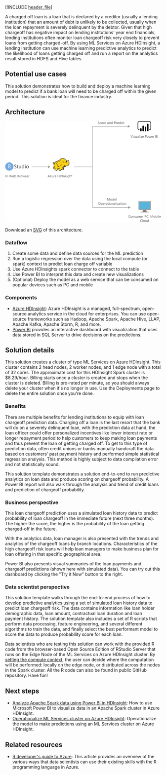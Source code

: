 [!INCLUDE [header_file](../../../includes/sol-idea-header.md)]

A charged off loan is a loan that is declared by a creditor (usually a lending institution) that an amount of debt is unlikely to be collected, usually when the loan repayment is severely delinquent by the debtor. Given that high chargeoff has negative impact on lending institutions' year end financials, lending institutions often monitor loan chargeoff risk very closely to prevent loans from getting charged-off. By using ML Services on Azure HDInsight, a lending institution can use machine learning predictive analytics to predict the likelihood of loans getting charged off and run a report on the analytics result stored in HDFS and Hive tables.

## Potential use cases

This solution demonstrates how to build and deploy a machine learning model to predict if a bank loan will need to be charged off within the given period. This solution is ideal for the finance industry.

## Architecture

![Architecture diagram](../media/loan-chargeoff-prediction-with-azure-hdinsight-spark-clusters.png)

Download an [SVG](../media/loan-chargeoff-prediction-with-azure-hdinsight-spark-clusters.svg) of this architecture.

### Dataflow

1. Create some data and define data sources for the ML prediction
1. Run a logistic regression over the data using the local compute (or spark) context to predict loan charge off variable
1. Use Azure HDInsights spark connector to connect to the table
1. Use Power BI to interpret this data and create new visualizations
1. (Optional) Deploy the model as a web service that can be consumed on popular devices such as PC and mobile

### Components

* [Azure HDInsight](/azure/hdinsight/hdinsight-overview): Azure HDInsight is a managed, full-spectrum, open-source analytics service in the cloud for enterprises. You can use open-source frameworks such as Hadoop, Apache Spark, Apache Hive, LLAP, Apache Kafka, Apache Storm, R, and more.
* [Power BI](https://powerbi.microsoft.com) provides an interactive dashboard with visualization that uses data stored in SQL Server to drive decisions on the predictions.

## Solution details

This solution creates a cluster of type ML Services on Azure HDInsight. This cluster contains 2 head nodes, 2 worker nodes, and 1 edge node with a total of 32 cores. The approximate cost for this HDInsight Spark cluster is $8.29/hour. Billing starts once a cluster is created and stops when the cluster is deleted. Billing is pro-rated per minute, so you should always delete your cluster when it's no longer in use. Use the Deployments page to delete the entire solution once you're done.

### Benefits

There are multiple benefits for lending institutions to equip with loan chargeoff prediction data. Charging off a loan is the last resort that the bank will do on a severely delinquent loan, with the prediction data at hand, the loan officer could offer personalized incentives like lower interest rate or longer repayment period to help customers to keep making loan payments and thus prevent the loan of getting charged off. To get to this type of prediction data, often credit unions or banks manually handcraft the data based on customers' past payment history and performed simple statistical regression analysis. This method is highly subject to data compilation error and not statistically sound.

This solution template demonstrates a solution end-to-end to run predictive analytics on loan data and produce scoring on chargeoff probability. A Power BI report will also walk through the analysis and trend of credit loans and prediction of chargeoff probability.

### Business perspective

This loan chargeoff prediction uses a simulated loan history data to predict probability of loan chargeoff in the immediate future (next three months). The higher the score, the higher is the probability of the loan getting charged-off in the future.

With the analytics data, loan manager is also presented with the trends and analytics of the chargeoff loans by branch locations. Characteristics of the high chargeoff risk loans will help loan managers to make business plan for loan offering in that specific geographical area.

Power BI also presents visual summaries of the loan payments and chargeoff predictions (shown here with simulated data). You can try out this dashboard by clicking the "Try it Now" button to the right.

### Data scientist perspective

This solution template walks through the end-to-end process of how to develop predictive analytics using a set of simulated loan history data to predict loan chargeoff risk. The data contains information like loan holder demographic data, loan amount, contractual loan duration and loan payment history. The solution template also includes a set of R scripts that perform data processing, feature engineering, and several different algorithms to train the data, and finally select the best performant model to score the data to produce probability score for each loan.

Data scientists who are testing this solution can work with the provided R code from the browser-based Open Source Edition of RStudio Server that runs on the Edge Node of the ML Services on Azure HDInsight cluster. By [setting the compute context](/azure/hdinsight/hdinsight-hadoop-r-server-compute-contexts), the user can decide where the computation will be performed: locally on the edge node, or distributed across the nodes in the Spark cluster. All the R code can also be found in public GitHub repository. Have fun!

## Next steps

* [Analyze Apache Spark data using Power BI in HDInsight](/azure/hdinsight/spark/apache-spark-use-bi-tools): How to use Microsoft Power BI to visualize data in an Apache Spark cluster in Azure HDInsight.
* [Operationalize ML Services cluster on Azure HDInsight](https://azure.microsoft.com/services/hdinsight/r-server/): Operationalize the model to make predictions using an ML Services cluster on Azure HDInsight.

## Related resources

* [R developer's guide to Azure](../../data-guide/technology-choices/r-developers-guide.md): This article provides an overview of the various ways that data scientists can use their existing skills with the R programming language in Azure.
